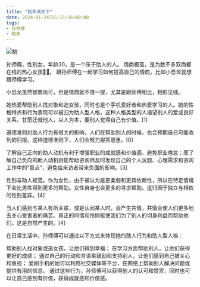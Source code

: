 ```yaml
---
title: "桃李满天下"
date: 2024-01-24T15:15:56+08:00
tags:
- 孙师傅
- 桃李
---
```



![桃](https://github.com/konglong87/konglong87.github.io/blob/main/blog/public/pics/aaron-burden-2449543.jpg?raw=true)

孙师傅，性别女，年龄30，是一个乐于助人的人。
情商极高，是为数不多双商都在线的热心女孩👧🏻。
跟孙师傅在一起学习如何提高自己的情商，比如小恐龙就想跟师傅学习。

小恐龙虽然智商尚可，但是情商就不值一提，尤其是跟师傅相比，相形见绌。

她热爱帮助别人找对象和追女孩，同时也是个手机爱好者和热爱学习的人。她的性格特点和行为表现可以被归为助人型人格，这种人格类型的人渴望别人的爱或良好关系，甘愿迁就他人，以人为本，要别人觉得自己有价值。[1]

道德准则对助人行为有很大的影响，人们在帮助别人的时候，也会预期自己可能收到的回报。这种道德准则下，人们会努力报答恩惠。[0]

了解自己正向的助人动机有利于增强职业的成就感和价值感、避免职业倦怠；而了解自己负向的助人动机则能帮助咨询师及时发现自己的个人议题、心理需求和咨询工作中的“盲点”，避免给来访者带来负面的影响。[3]

性别与助人规范。作为女性，由于被认为是更柔弱和更具依赖性，所以在特定情境下会比男性得到更多的帮助。女性自身也会更多的寻求帮助。这归因于独立与相依的性别差异。[4]

当人们感到与某人有所关联，或是认同某人时，会产生共情，共情会使人们更多地去关心受害者的痛苦。真正的同情和怜悯驱使我们为了别人的切身利益而帮助他们。这是自然产生的。[4]

在日常生活中，孙师傅可以通过以下方式来体现她的助人行为和助人型人格：

帮助别人找对象或追女孩，让他们得到幸福；
在学习方面帮助别人，让他们获得更好的成绩；
通过自己的行动和言语来鼓励和支持别人，让他们感到自己被关心和重视；
爱刷手机的她可以利用社交媒体等平台，在网络上帮助别人解决问题或提供有用的信息。
通过这些行为，孙师傅可以获得他人的认可和赞赏，同时也可以让自己感到有价值，获得成就感和价值感。